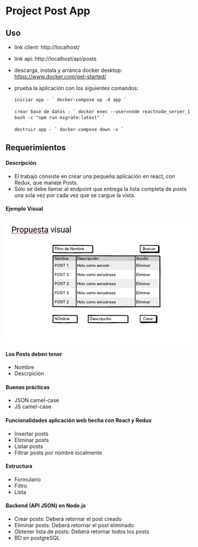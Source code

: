 # Project Post App

## Uso

- link client: http://localhost/
- link api: http://localhost/api/posts
- descarga, instala y arranca docker desktop: https://www.docker.com/get-started/
- prueba la aplicación con los siguientes comandos:

      iniciar app - ` docker-compose up -d app `

      crear base de datos - ` docker exec --user=node reactnode_server_1 bash -c "npm run migrate:latest" `

      destruir app - ` docker-compose down -v `

## Requerimientos

#### Descripción

- El trabajo consiste en crear una pequeña aplicación en react, con Redux, que maneje Posts.
- Sólo se debe llamar al endpoint que entrega la lista completa de posts una sola vez por cada vez que se cargue la vista.

#### Ejemplo Visual

![visual sample](/readme.png)

#### Los Posts deben tener

- Nombre
- Descrpición

#### Buenas prácticas

- JSON camel-case
- JS camel-case

#### Funcionalidades aplicación web hecha con React y Redux

- Insertar posts
- Eliminar posts
- Listar posts
- Filtrar posts por nombre localmente

#### Estructura

- Formulario
- Filtro
- Lista

#### Backend (API JSON) en Node.js

- Crear posts: Deberá retornar el post creado
- Eliminar posts: Deberá retornar el post eliminado
- Obtener lista de posts: Deberá retornar todos los posts
- BD en postgreSQL

